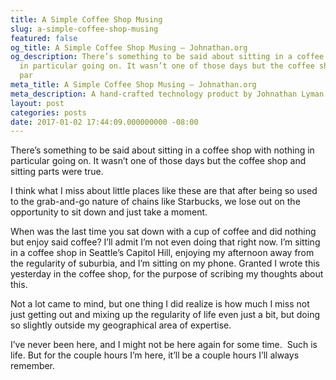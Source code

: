 ```yaml
---
title: A Simple Coffee Shop Musing
slug: a-simple-coffee-shop-musing
featured: false
og_title: A Simple Coffee Shop Musing – Johnathan.org
og_description: There’s something to be said about sitting in a coffee shop with nothing
  in particular going on. It wasn’t one of those days but the coffee shop and sitting
  par
meta_title: A Simple Coffee Shop Musing – Johnathan.org
meta_description: A hand-crafted technology product by Johnathan Lyman
layout: post
categories: posts
date: 2017-01-02 17:44:09.000000000 -08:00
---
```


There’s something to be said about sitting in a coffee shop with nothing in particular going on. It wasn’t one of those days but the coffee shop and sitting parts were true.

I think what I miss about little places like these are that after being so used to the grab-and-go nature of chains like Starbucks, we lose out on the opportunity to sit down and just take a moment.

When was the last time you sat down with a cup of coffee and did nothing but enjoy said coffee? I’ll admit I’m not even doing that right now. I’m sitting in a coffee shop in Seattle’s Capitol Hill, enjoying my afternoon away from the regularity of suburbia, and I’m sitting on my phone. Granted I wrote this yesterday in the coffee shop, for the purpose of scribing my thoughts about this.

Not a lot came to mind, but one thing I did realize is how much I miss not just getting out and mixing up the regularity of life even just a bit, but doing so slightly outside my geographical area of expertise.

I’ve never been here, and I might not be here again for some time. &nbsp;Such is life. But for the couple hours I’m here, it’ll be a couple hours I’ll always remember.

